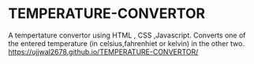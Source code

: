 # TEMPERATURE-CONVERTOR
A tempertature convertor using HTML , CSS ,Javascript.
Converts one of the entered temperature (in celsius,fahrenhiet or kelvin) in the other two.
https://ujjwal2678.github.io/TEMPERATURE-CONVERTOR/
